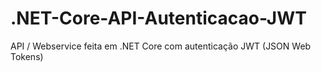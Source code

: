 # .NET-Core-API-Autenticacao-JWT
API / Webservice feita em .NET Core com autenticação JWT (JSON Web Tokens)
